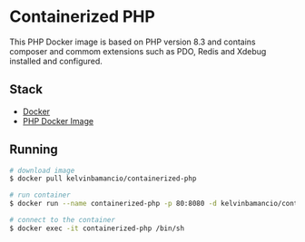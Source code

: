 # Containerized PHP

This PHP Docker image is based on PHP version 8.3 and contains composer and commom extensions such as PDO, Redis and Xdebug installed and configured.

## Stack

- [Docker](https://www.docker.com/)
- [PHP Docker Image](https://hub.docker.com/_/php)

## Running

``` bash
# download image
$ docker pull kelvinbamancio/containerized-php

# run container
$ docker run --name containerized-php -p 80:8080 -d kelvinbamancio/containerized-php

# connect to the container
$ docker exec -it containerized-php /bin/sh
```



